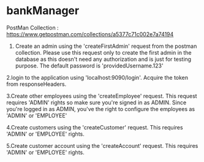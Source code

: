 # bankManager
PostMan Collection : 
https://www.getpostman.com/collections/a5377c71c002e7a74194

1. Create an admin using the 'createFirstAdmin' request from the postman collection.
Please use this request only to create the first admin in the database as this doesn't need any authorization and is just for testing purpose. 
The default password is 'providedUsername.123'

2.login to the application using 'localhost:9090/login'. Acquire the token from responseHeaders.
 
3.Create other employees using the 'createEmployee' request. This request requires 'ADMIN' rights so make sure you're signed in as ADMIN. Since you're logged in as ADMIN, you've the right to configure the employees as 'ADMIN' or 'EMPLOYEE'

4.Create customers using the 'createCustomer' request. This requires 'ADMIN' or 'EMPLOYEE' rights.

5.Create customer account using the 'createAccount' request. This requires 'ADMIN' or 'EMPLOYEE' rights.